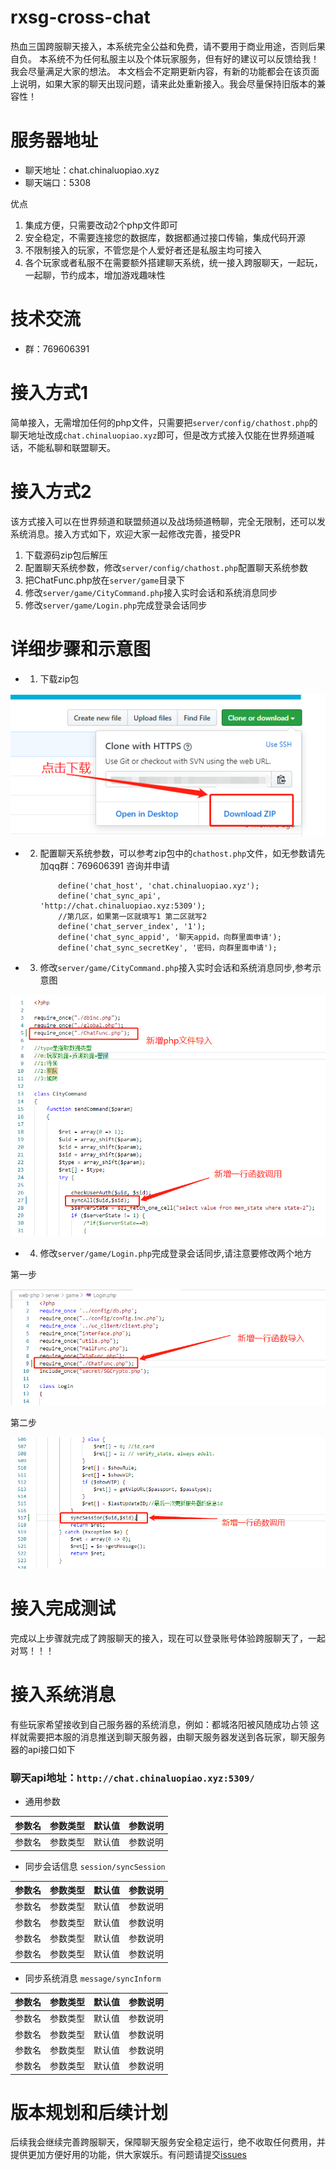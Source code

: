 # rxsg-cross-chat
热血三国跨服聊天接入，本系统完全公益和免费，请不要用于商业用途，否则后果自负。
本系统不为任何私服主以及个体玩家服务，但有好的建议可以反馈给我！我会尽量满足大家的想法。
本文档会不定期更新内容，有新的功能都会在该页面上说明，如果大家的聊天出现问题，请来此处重新接入。我会尽量保持旧版本的兼容性！

# 服务器地址
- 聊天地址：chat.chinaluopiao.xyz 
- 聊天端口：5308


优点

1.  集成方便，只需要改动2个php文件即可
2.  安全稳定，不需要连接您的数据库，数据都通过接口传输，集成代码开源
3.  不限制接入的玩家，不管您是个人爱好者还是私服主均可接入
4.  各个玩家或者私服不在需要额外搭建聊天系统，统一接入跨服聊天，一起玩，一起聊，节约成本，增加游戏趣味性


# 技术交流
- 群：769606391


# 接入方式1
简单接入，无需增加任何的php文件，只需要把`server/config/chathost.php`的聊天地址改成`chat.chinaluopiao.xyz`即可，但是改方式接入仅能在世界频道喊话，不能私聊和联盟聊天。


# 接入方式2
该方式接入可以在世界频道和联盟频道以及战场频道畅聊，完全无限制，还可以发系统消息。接入方式如下，欢迎大家一起修改完善，接受PR

1.  下载源码zip包后解压
2.  配置聊天系统参数，修改`server/config/chathost.php`配置聊天系统参数
3.  把ChatFunc.php放在`server/game`目录下
4.  修改`server/game/CityCommand.php`接入实时会话和系统消息同步
5.  修改`server/game/Login.php`完成登录会话同步


# 详细步骤和示意图

- 1.  下载zip包

![下载zip包](https://github.com/chinaluopiao/rxsg-cross-chat/blob/master/images/20190830142302.png)


- 2.  配置聊天系统参数，可以参考zip包中的`chathost.php`文件，如无参数请先加qq群：769606391 咨询并申请


        ``` 
            define('chat_host', 'chat.chinaluopiao.xyz');
            define('chat_sync_api', 'http://chat.chinaluopiao.xyz:5309');
            //第几区，如果第一区就填写1 第二区就写2
            define('chat_server_index', '1');
            define('chat_sync_appid', '聊天appid，向群里面申请');
            define('chat_sync_secretKey', '密码，向群里面申请');
        ```


- 3.  修改`server/game/CityCommand.php`接入实时会话和系统消息同步,参考示意图

![修改CityCommand.php](https://github.com/chinaluopiao/rxsg-cross-chat/blob/master/images/20190830135707.png)


- 4.  修改`server/game/Login.php`完成登录会话同步,请注意要修改两个地方

第一步

![修改Login.php第一步，导入文件](https://github.com/chinaluopiao/rxsg-cross-chat/blob/master/images/20190830135853.png)  

第二步

![修改Login.php第二步，同步会话](https://github.com/chinaluopiao/rxsg-cross-chat/blob/master/images/20190830140020.png)  




# 接入完成测试

完成以上步骤就完成了跨服聊天的接入，现在可以登录账号体验跨服聊天了，一起对骂！！！


# 接入系统消息

有些玩家希望接收到自己服务器的系统消息，例如：都城洛阳被风随成功占领
这样就需要把本服的消息推送到聊天服务器，由聊天服务器发送到各玩家，聊天服务器的api接口如下

### 聊天api地址：`http://chat.chinaluopiao.xyz:5309/`

- 通用参数

|参数名|参数类型|默认值|参数说明|
|:----:|:----:|:----:|:----:|
|参数名|参数类型|默认值|参数说明|


- 同步会话信息 `session/syncSession`

|参数名|参数类型|默认值|参数说明|
|:----:|:----:|:----:|:----:|
|参数名|参数类型|默认值|参数说明|
|参数名|参数类型|默认值|参数说明|
|参数名|参数类型|默认值|参数说明|
|参数名|参数类型|默认值|参数说明|


- 同步系统消息 `message/syncInform`

|参数名|参数类型|默认值|参数说明|
|:----:|:----:|:----:|:----:|
|参数名|参数类型|默认值|参数说明|
|参数名|参数类型|默认值|参数说明|
|参数名|参数类型|默认值|参数说明|
|参数名|参数类型|默认值|参数说明|



# 版本规划和后续计划
后续我会继续完善跨服聊天，保障聊天服务安全稳定运行，绝不收取任何费用，并提供更加方便好用的功能，供大家娱乐。有问题请提交[issues](https://github.com/chinaluopiao/rxsg-cross-chat/issues)



